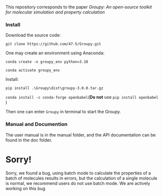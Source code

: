This repository corresponds to the paper *Groupy: An open-source toolkit for molecular simulation and property calculation*

### Install

Download the source code:

`git clone https://github.com/47-5/Groupy.git`

One may create an environment using Anaconda:

`conda create -n groupy_env python=3.10`

`conda activate groupy_env`

Install:

`pip install .\Groupy\dist\groupy-3.0.0.tar.gz`

`conda install -c conda-forge openbabel`(**Do not** use `pip install openbabel` )

Then one can enter `Groupy` in terminal to start the Groupy.

### Manual and Documention
The user manual is in the manual folder, and the API documentation can be found in the doc folder.


# Sorry!
Sorry, we found a bug, using batch mode to calculate the properties of a batch of molecules results in errors, but the calculation of a single molecule is normal, we recommend users do not use batch mode. We are actively working on this bug
